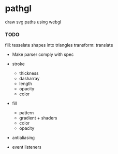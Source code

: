 pathgl
======

draw svg paths using webgl


### TODO ###
fill: tesselate shapes into triangles 
transform: translate

* Make parser comply with spec

* stroke
  * thickness
  * dasharray
  * length
  * opacity
  * color

* fill
  * pattern
  * gradient + shaders
  * color
  * opacity

* antialiasing
* event listeners
